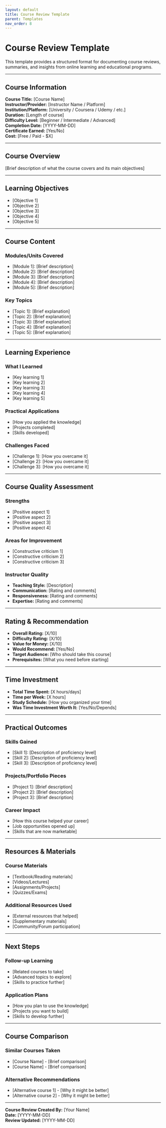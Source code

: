 ```yaml
---
layout: default
title: Course Review Template
parent: Templates
nav_order: 8
---
```


# Course Review Template

This template provides a structured format for documenting course reviews, summaries, and insights from online learning and educational programs.

---

## **Course Information**

**Course Title:** [Course Name]  
**Instructor/Provider:** [Instructor Name / Platform]  
**Institution/Platform:** [University / Coursera / Udemy / etc.]  
**Duration:** [Length of course]  
**Difficulty Level:** [Beginner / Intermediate / Advanced]  
**Completion Date:** [YYYY-MM-DD]  
**Certificate Earned:** [Yes/No]  
**Cost:** [Free / Paid - $X]

---

## **Course Overview**

[Brief description of what the course covers and its main objectives]

---

## **Learning Objectives**

- [Objective 1]
- [Objective 2]
- [Objective 3]
- [Objective 4]
- [Objective 5]

---

## **Course Content**

### **Modules/Units Covered**
- [Module 1]: [Brief description]
- [Module 2]: [Brief description]
- [Module 3]: [Brief description]
- [Module 4]: [Brief description]
- [Module 5]: [Brief description]

### **Key Topics**
- [Topic 1]: [Brief explanation]
- [Topic 2]: [Brief explanation]
- [Topic 3]: [Brief explanation]
- [Topic 4]: [Brief explanation]
- [Topic 5]: [Brief explanation]

---

## **Learning Experience**

### **What I Learned**
- [Key learning 1]
- [Key learning 2]
- [Key learning 3]
- [Key learning 4]
- [Key learning 5]

### **Practical Applications**
- [How you applied the knowledge]
- [Projects completed]
- [Skills developed]

### **Challenges Faced**
- [Challenge 1]: [How you overcame it]
- [Challenge 2]: [How you overcame it]
- [Challenge 3]: [How you overcame it]

---

## **Course Quality Assessment**

### **Strengths**
- [Positive aspect 1]
- [Positive aspect 2]
- [Positive aspect 3]
- [Positive aspect 4]

### **Areas for Improvement**
- [Constructive criticism 1]
- [Constructive criticism 2]
- [Constructive criticism 3]

### **Instructor Quality**
- **Teaching Style:** [Description]
- **Communication:** [Rating and comments]
- **Responsiveness:** [Rating and comments]
- **Expertise:** [Rating and comments]

---

## **Rating & Recommendation**

- **Overall Rating:** [X/10]
- **Difficulty Rating:** [X/10]
- **Value for Money:** [X/10]
- **Would Recommend:** [Yes/No]
- **Target Audience:** [Who should take this course]
- **Prerequisites:** [What you need before starting]

---

## **Time Investment**

- **Total Time Spent:** [X hours/days]
- **Time per Week:** [X hours]
- **Study Schedule:** [How you organized your time]
- **Was Time Investment Worth It:** [Yes/No/Depends]

---

## **Practical Outcomes**

### **Skills Gained**
- [Skill 1]: [Description of proficiency level]
- [Skill 2]: [Description of proficiency level]
- [Skill 3]: [Description of proficiency level]

### **Projects/Portfolio Pieces**
- [Project 1]: [Brief description]
- [Project 2]: [Brief description]
- [Project 3]: [Brief description]

### **Career Impact**
- [How this course helped your career]
- [Job opportunities opened up]
- [Skills that are now marketable]

---

## **Resources & Materials**

### **Course Materials**
- [Textbook/Reading materials]
- [Videos/Lectures]
- [Assignments/Projects]
- [Quizzes/Exams]

### **Additional Resources Used**
- [External resources that helped]
- [Supplementary materials]
- [Community/Forum participation]

---

## **Next Steps**

### **Follow-up Learning**
- [Related courses to take]
- [Advanced topics to explore]
- [Skills to practice further]

### **Application Plans**
- [How you plan to use the knowledge]
- [Projects you want to build]
- [Skills to develop further]

---

## **Course Comparison**

### **Similar Courses Taken**
- [Course Name] - [Brief comparison]
- [Course Name] - [Brief comparison]

### **Alternative Recommendations**
- [Alternative course 1] - [Why it might be better]
- [Alternative course 2] - [Why it might be better]

---

**Course Review Created By:** [Your Name]  
**Date:** [YYYY-MM-DD]  
**Review Updated:** [YYYY-MM-DD]
